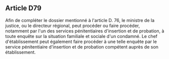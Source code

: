 Article D79
----
Afin de compléter le dossier mentionné à l'article D. 76, le ministre de la
justice, ou le directeur régional, peut procéder ou faire procéder, notamment
par l'un des services pénitentiaires d'insertion et de probation, à toute
enquête sur la situation familiale et sociale d'un condamné. Le chef
d'établissement peut également faire procéder à une telle enquête par le service
pénitentiaire d'insertion et de probation compétent auprès de son établissement.
